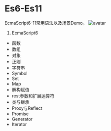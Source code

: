 # Es6-Es11
EcmaScript6-11常用语法以及场景Demo。
![avatar](https://git.imooc.com/coding-444/imooc-es-mind/raw/master/ECMAScript2016~2020%20%28ES7~11%29.png)

1. EcmaScript6
+ 函数
+ 数组
+ 对象
+ 正则
+ 字符串
+ Symbol
+ Set
+ Map
+ 解构赋值
+ rest参数和扩展运算符
+ 类与继承
+ Proxy与Reflect
+ Promise
+ Generator
+ Iterator
